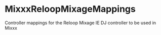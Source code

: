 # MixxxReloopMixageMappings
Controller mappings for the Reloop Mixage IE DJ controller to be used in Mixxx

